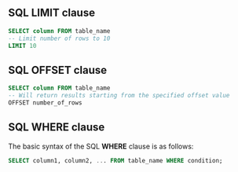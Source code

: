 ## SQL LIMIT clause
```sql
SELECT column FROM table_name
-- Limit number of rows to 10
LIMIT 10
```

## SQL OFFSET clause
```sql
SELECT column FROM table_name
-- Will return results starting from the specified offset value
OFFSET number_of_rows 
```

## SQL WHERE clause
The basic syntax of the SQL **WHERE** clause is as follows:
```sql
SELECT column1, column2, ... FROM table_name WHERE condition;
```
